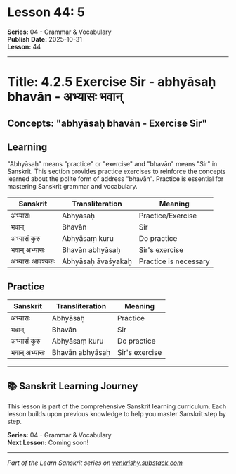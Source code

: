# Lesson 44: 5

**Series:** 04 - Grammar & Vocabulary  
**Publish Date:** 2025-10-31  
**Lesson:** 44

---

# Title: 4.2.5 Exercise Sir - abhyāsaḥ bhavān - अभ्यासः भवान्
## Concepts: "abhyāsaḥ bhavān - Exercise Sir"

## Learning
"Abhyāsaḥ" means "practice" or "exercise" and "bhavān" means "Sir" in Sanskrit. This section provides practice exercises to reinforce the concepts learned about the polite form of address "bhavān". Practice is essential for mastering Sanskrit grammar and vocabulary.

| Sanskrit           | Transliteration      | Meaning                          |
| ------------------ | -------------------- | -------------------------------- |
| अभ्यासः            | Abhyāsaḥ            | Practice/Exercise                |
| भवान्               | Bhavān               | Sir                              |
| अभ्यासं कुरु       | Abhyāsaṃ kuru       | Do practice                      |
| भवान् अभ्यासः      | Bhavān abhyāsaḥ     | Sir's exercise                   |
| अभ्यासः आवश्यकः    | Abhyāsaḥ āvaśyakaḥ  | Practice is necessary            |

## Practice
| Sanskrit           | Transliteration      | Meaning                          |
| ------------------ | -------------------- | -------------------------------- |
| अभ्यासः            | Abhyāsaḥ            | Practice                         |
| भवान्               | Bhavān               | Sir                              |
| अभ्यासं कुरु       | Abhyāsaṃ kuru       | Do practice                      |
| भवान् अभ्यासः      | Bhavān abhyāsaḥ     | Sir's exercise                   |

---

## 📚 Sanskrit Learning Journey

This lesson is part of the comprehensive Sanskrit learning curriculum. Each lesson builds upon previous knowledge to help you master Sanskrit step by step.

**Series:** 04 - Grammar & Vocabulary  
**Next Lesson:** Coming soon!

---
*Part of the Learn Sanskrit series on [venkrishy.substack.com](https://venkrishy.substack.com/s/learn_sanskrit)*
